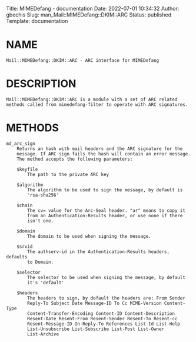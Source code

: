 Title: MIMEDefang - documentation
Date: 2022-07-01 10:34:32
Author: gbechis
Slug: man_Mail::MIMEDefang::DKIM::ARC
Status: published
Template: documentation

# NAME
    Mail::MIMEDefang::DKIM::ARC - ARC interface for MIMEDefang

# DESCRIPTION
    Mail::MIMEDefang::DKIM::ARC is a module with a set of ARC related
    methods called from mimedefang-filter to operate with ARC signatures.

# METHODS
    md_arc_sign
        Returns an hash with mail headers and the ARC signature for the
        message. If ARC sign fails the hash will contain an error message.
        The method accepts the following parameters:

        $keyfile
            The path to the private ARC key

        $algorithm
            The algorithm to be used to sign the message, by default is
            'rsa-sha256'

        $chain
            The cv= value for the Arc-Seal header. "ar" means to copy it
            from an Authentication-Results header, or use none if there
            isn't one.

        $domain
            The domain to be used when signing the message.

        $srvid
            The authserv-id in the Authentication-Results headers, defaults
            to Domain.

        $selector
            The selector to be used when signing the message, by default
            it's 'default'

        $headers
            The headers to sign, by default the headers are: From Sender
            Reply-To Subject Date Message-ID To Cc MIME-Version Content-Type
            Content-Transfer-Encoding Content-ID Content-Description
            Resent-Date Resent-From Resent-Sender Resent-To Resent-cc
            Resent-Message-ID In-Reply-To References List-Id List-Help
            List-Unsubscribe List-Subscribe List-Post List-Owner
            List-Archive
